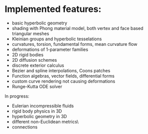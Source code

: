 # Implemented features:
- basic hyperbolic geometry
- shading with Phong material model, both vertex and face based triangular meshes
- Kleinian groups and hyperbolic tesselations
- curvatures, torsion, fundamental forms, mean curvature flow
- deformations of 1-parameter families
- 2D rigid bodies
- 2D diffusion schemes
- discrete exterior calculus
- Bezier and spline interpolations, Coons patches
- Function algebras, vector fields, differential forms
- custom curve rendering not causing deformations
- Runge-Kutta ODE solver

In progress:
- Eulerian incompressible fluids
- rigid body physics in 3D
- hyperbolic geometry in 3D
- different non-Euclidean metrics\
- connections
